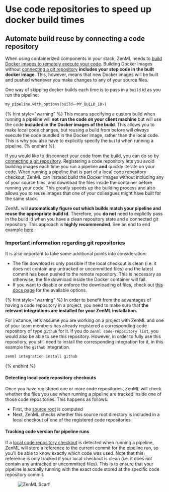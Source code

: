 # Use code repositories to speed up docker build times

## Automate build reuse by connecting a code repository

When using containerized components in your stack, ZenML needs to [build Docker images to remotely execute your code](../configure-python-environments/README#execution-environments). Building Docker images without [connecting a git repository](../../user-guide/production-guide/connect-code-repository.md) **includes your step code in the built docker image**. This, however, means that new Docker images will be built and pushed whenever you make changes to any of your source files.

One way of skipping docker builds each time is to pass in a `build` id as you run the pipeline:

```python
my_pipeline.with_options(build=<MY_BUILD_ID>)
```

{% hint style="warning" %}
This means specifying a custom build when running a pipeline will **not run the code on your client machine** but will use the code **included in the Docker images of the build**. This allows you to make local code changes, but reusing a build from before will _always_ execute the code bundled in the Docker image, rather than the local code. This is why you also have to explicitly specify the `build` when running a pipeline.
{% endhint %}

If you would like to disconnect your code from the build, you can do so by [connecting a git repository](../setting-up-a-project-repository/connect-your-git-repository.md). Registering a code repository lets you avoid building images each time you run a pipeline **and** quickly iterate on your code. When running a pipeline that is part of a local code repository checkout, ZenML can instead build the Docker images without including any of your source files, and download the files inside the container before running your code. This greatly speeds up the building process and also allows you to reuse images that one of your colleagues might have built for the same stack.

ZenML will **automatically figure out which builds match your pipeline and reuse the appropriate build id**. Therefore, you **do not** need to explictly pass in the build id when you have a clean repository state and a connected git repository. This approach is **highly recommended**. See an end to end example [here](../../user-guide/production-guide/connect-code-repository.md).

### Important information regarding git repositories

It is also important to take some additional points into consideration:

* The file download is only possible if the local checkout is clean (i.e. it does not contain any untracked or uncommitted files) and the latest commit has been pushed to the remote repository. This is necessary as otherwise, the file download inside the Docker container will fail.
* If you want to disable or enforce the downloading of files, check out [this docs page](./docker-settings-on-a-step.md) for the available options.

{% hint style="warning" %}
In order to benefit from the advantages of having a code repository in a project, you need to make sure that **the relevant integrations are installed for your ZenML installation.**

For instance, let's assume you are working on a project with ZenML and one of your team members has already registered a corresponding code repository of type `github` for it. If you do `zenml code-repository list`, you would also be able to see this repository. However, in order to fully use this repository, you still need to install the corresponding integration for it, in this example the `github` integration.

```sh
zenml integration install github
```

{% endhint %}

#### Detecting local code repository checkouts

Once you have registered one or more code repositories, ZenML will check whether the files you use when running a pipeline are tracked inside one of those code repositories. This happens as follows:

* First, the [source root](./README#handling-source-files) is computed
* Next, ZenML checks whether this source root directory is included in a local checkout of one of the registered code repositories

#### Tracking code version for pipeline runs

If a [local code repository checkout](connect-your-git-repository.md#detecting-local-code-repository-checkouts) is detected when running a pipeline, ZenML will store a reference to the current commit for the pipeline run, so you'll be able to know exactly which code was used. Note that this reference is only tracked if your local checkout is clean (i.e. it does not contain any untracked or uncommitted files). This is to ensure that your pipeline is actually running with the exact code stored at the specific code repository commit.

<figure><img src="https://static.scarf.sh/a.png?x-pxid=f0b4f458-0a54-4fcd-aa95-d5ee424815bc" alt="ZenML Scarf"><figcaption></figcaption></figure>
